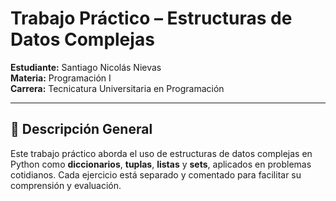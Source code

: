 # Trabajo Práctico – Estructuras de Datos Complejas  
**Estudiante:** Santiago Nicolás Nievas  
**Materia:** Programación I  
**Carrera:** Tecnicatura Universitaria en Programación  

---

## 🧠 Descripción General

Este trabajo práctico aborda el uso de estructuras de datos complejas en Python como **diccionarios**, **tuplas**, **listas** y **sets**, aplicados en problemas cotidianos. Cada ejercicio está separado y comentado para facilitar su comprensión y evaluación.